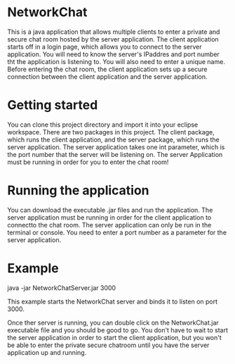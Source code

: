 # NetworkChat
This is a java application that allows multiple clients to enter a private and secure chat room 
hosted by the server application. The client application starts off in a login page, which allows you to
connect to the server application. You will need to know the server's IPaddres and port number tht the application
is listening to. You will also need to enter a unique name. Before entering the chat room, the client application 
sets up a secure connection between the client application and the server application.

# Getting started
You can clone this project directory and import it into your eclipse workspace. There are two packages 
in this project. The client package, which runs the client application, and the server package, which runs
the server application. The server application takes one int parameter, which is the port number that the server
will be listening on. The server Application must be running in order for you to enter the chat room!

# Running the application
You can download the executable .jar files and run the application.
The server application must be running in order for the client application to connectto the chat room. 
The server application can only be run in the terminal or console. You need to enter a port number as a 
parameter for the server application.

# Example

java -jar NetworkChatServer.jar 3000

This example starts the NetworkChat server and binds it to listen on port 3000.

Once ther server is running, you can double click on the NetworkChat.jar executable file and you should be good
to go. You don't have to wait to start the server application in order to start the client application, but you 
won't be able to enter the private secure chatroom until you have the server application up and running.
